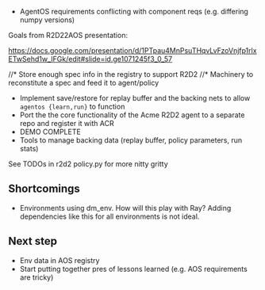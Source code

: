 * AgentOS requirements conflicting with component reqs (e.g. differing numpy versions)


Goals from R2D22AOS presentation: 

https://docs.google.com/presentation/d/1PTpau4MnPsuTHqvLvFzoVnjfp1rlxETwSehd1w_IFGk/edit#slide=id.ge1071245f3_0_57

//* Store enough spec info in the registry to support R2D2
//* Machinery to reconstitute a spec and feed it to agent/policy
* Implement save/restore for replay buffer and the backing nets to allow `agentos {learn,run}` to function
* Port the the core functionality of the Acme R2D2 agent to a separate repo and register it with ACR
* DEMO COMPLETE
* Tools to manage backing data (replay buffer, policy parameters, run stats)


See TODOs in r2d2 policy.py for more nitty gritty

## Shortcomings

* Environments using dm_env.  How will this play with Ray?  Adding dependencies
  like this for all environments is not ideal.


## Next step

* Env data in AOS registry
* Start putting together pres of lessons learned (e.g. AOS requirements are tricky)
